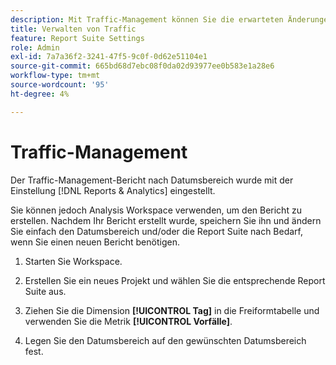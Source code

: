 ```yaml
---
description: Mit Traffic-Management können Sie die erwarteten Änderungen des Traffic-Volumens angeben.
title: Verwalten von Traffic
feature: Report Suite Settings
role: Admin
exl-id: 7a7a36f2-3241-47f5-9c0f-0d62e51104e1
source-git-commit: 665bd68d7ebc08f0da02d93977ee0b583e1a28e6
workflow-type: tm+mt
source-wordcount: '95'
ht-degree: 4%

---
```


# Traffic-Management

Der Traffic-Management-Bericht nach Datumsbereich wurde mit der Einstellung [!DNL Reports & Analytics] eingestellt.

Sie können jedoch Analysis Workspace verwenden, um den Bericht zu erstellen. Nachdem Ihr Bericht erstellt wurde, speichern Sie ihn und ändern Sie einfach den Datumsbereich und/oder die Report Suite nach Bedarf, wenn Sie einen neuen Bericht benötigen.

1. Starten Sie Workspace.

1. Erstellen Sie ein neues Projekt und wählen Sie die entsprechende Report Suite aus.

1. Ziehen Sie die Dimension **[!UICONTROL Tag]** in die Freiformtabelle und verwenden Sie die Metrik **[!UICONTROL Vorfälle]**.

1. Legen Sie den Datumsbereich auf den gewünschten Datumsbereich fest.

